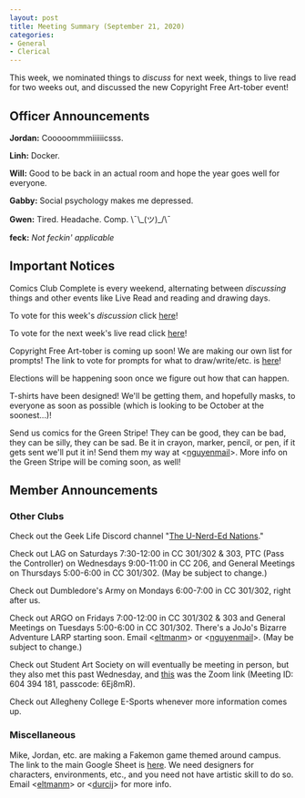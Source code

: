 ```yaml
---
layout: post
title: Meeting Summary (September 21, 2020)
categories:
- General
- Clerical
---
```


This week, we nominated things to *discuss* for next week, things to live read for two weeks out, and discussed the new Copyright Free Art-tober event!

## Officer Announcements

**Jordan:**  Cooooommmiiiiiicsss.

**Linh:**  Docker.

**Will:**  Good to be back in an actual room and hope the year goes well for everyone.

**Gabby:**  Social psychology makes me depressed.

**Gwen:**  Tired.  Headache.  Comp.  \¯\\\_(ツ)\_\/\¯

**feck:**  *Not feckin' applicable*

## Important Notices

Comics Club Complete is every weekend, alternating between *discussing* things and other events like Live Read and reading and drawing days.

To vote for this week's *discussion* click [here](https://docs.google.com/forms/d/e/1FAIpQLSddsF9wR4Mm9X3CnyUFpf4v6vcNeLq6zXpSZwDPtBFyA2KhRA/viewform)!

To vote for the next week's live read click [here](https://docs.google.com/forms/d/e/1FAIpQLSeqffpnWgrgR-tSu-tYSQj13bZcK5eBaDOoz9ctrTZ3o8Z20A/viewform)!

Copyright Free Art-tober is coming up soon!  We are making our own list for prompts!  The link to vote for prompts for what to draw/write/etc. is [here](https://docs.google.com/forms/d/e/1FAIpQLSci4rsSo74BViI0iiUrrqEM1sIM1iveRJYwJkGEZkzXkOsQQg/viewform)!

Elections will be happening soon once we figure out how that can happen.

T-shirts have been designed!  We'll be getting them, and hopefully masks, to everyone as soon as possible (which is looking to be October at the soonest...)!

Send us comics for the Green Stripe!  They can be good, they can be bad, they can be silly, they can be sad.  Be it in crayon, marker, pencil, or pen, if it gets sent we'll put it in!  Send them my way at <[nguyenmail](mailto:nguyenmail@allegheny.edu)>.  More info on the Green Stripe will be coming soon, as well!

## Member Announcements

### Other Clubs

Check out the Geek Life Discord channel "[The U-Nerd-Ed Nations](https://discord.gg/bKXT3FM)."

Check out LAG on Saturdays 7:30-12:00 in CC 301/302 & 303, PTC (Pass the Controller) on Wednesdays 9:00-11:00 in CC 206, and General Meetings on Thursdays 5:00-6:00 in CC 301/302. (May be subject to change.)

Check out Dumbledore's Army on Mondays 6:00-7:00 in CC 301/302, right after us.

Check out ARGO on Fridays 7:00-12:00 in CC 301/302 & 303 and General Meetings on Tuesdays 5:00-6:00 in CC 301/302.  There's a JoJo's Bizarre Adventure LARP starting soon.  Email <[eltmanm](mailto:eltmanm@allegheny.edu)> or <[nguyenmail](mailto:nguyenmail@allegheny.edu)>.  (May be subject to change.)

Check out Student Art Society on will eventually be meeting in person, but they also met this past Wednesday, and [this](https://zoom.us/j/6043941814?pwd=cGFITWxJa1FVQ3BBeTgrd3BNL0tPUT09) was the Zoom link (Meeting ID: 604 394 181, passcode: 6Ej8mR).

Check out Allegheny College E-Sports whenever more information comes up.

### Miscellaneous

Mike, Jordan, etc. are making a Fakemon game themed around campus.  The link to the main Google Sheet is [here](https://docs.google.com/spreadsheets/d/19UsWhMEcoW0K28BC3llz5-oJXrWB53-zqBixHXlzCd4/edit?usp=sharing).  We need designers for characters, environments, etc., and you need not have artistic skill to do so.  Email <[eltmanm](mailto:eltmanm@allegheny.edu)> or <[durcij](mailto:durcij@allegheny.edu)> for more info.
